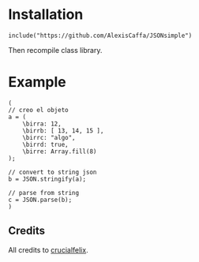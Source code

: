 # Installation
``` supercollider
include("https://github.com/AlexisCaffa/JSONsimple")
```  
Then recompile class library.  

# Example
``` supercollider
(
// creo el objeto
a = (
	\birra: 12,
	\birrb: [ 13, 14, 15 ],
	\birrc: "algo",
	\birrd: true,
	\birre: Array.fill(8)
);

// convert to string json
b = JSON.stringify(a);

// parse from string
c = JSON.parse(b);
)
```  

## Credits
All credits to [crucialfelix](https://github.com/crucialfelix).  
